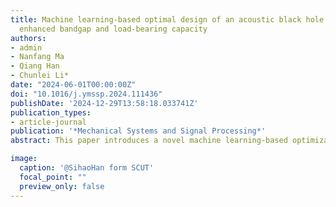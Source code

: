 ```yaml
---
title: Machine learning-based optimal design of an acoustic black hole metaplate for
  enhanced bandgap and load-bearing capacity
authors:
- admin
- Nanfang Ma
- Qiang Han
- Chunlei Li*
date: "2024-06-01T00:00:00Z"
doi: "10.1016/j.ymssp.2024.111436"
publishDate: '2024-12-29T13:58:18.033741Z'
publication_types:
- article-journal
publication: '*Mechanical Systems and Signal Processing*'
abstract: This paper introduces a novel machine learning-based optimization strategy for multi-functional acoustic black hole (ABH) metaplates. The primary objective is to achieve a multi-functional metaplate with excellent performance in elastic wave attenuation and load-bearing capacity simultaneously. The paper begins by describing the design of nanocomposite ABH metaplates, presenting a new pathway to realize multi-functional metaplates. Then, a semi-analytical method, based on plate theory and the Bloch–Floquet theorem, is introduced to consider the band structure of the nanocomposite metaplates. Through systematic analysis, the impacts of the ABH effect, nanocomposite reinforcements, and the viscoelastic damping layer on the bandgaps and strain energy compliance are highlighted. Meanwhile, two optimization objectives representing bandgap characteristics and in-plane stiffness are derived respectively. Subsequently, a deep learning surrogate model is employed to establish a relationship involving significant parameters with the optimization objectives. The performance evaluation confirms accuracy and computational speed of the surrogate model. Finally, an optimization strategy based on deep reinforcement learning is proposed to obtain multi-functional metaplates with superior bandgaps, enhanced in-plane stiffness, or both. The robustness and efficiency of the strategy are demonstrated under different tests. The results show that the proposed strategy can achieve identical results as the genetic algorithm and nondominated sorting genetic algorithm-II, while surpassing them in computational efficiency and balancing multiple objectives. The findings of this study serve as valuable references for the future development and application of multi-functional advanced metamaterials.

image:
  caption: '@SihaoHan form SCUT'
  focal_point: ""
  preview_only: false
---
```

